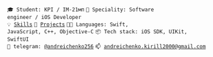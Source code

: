 <code>🎓 Student: KPI / ІМ-21мп</code>
<code>👷 Speciality: Software engineer / iOS Developer</code><br>
<code>💡 [Skills](SKILLS.md)</code>
<code>🧻 [Projects](PROJECTS.md)</code>
<code>🧑‍💻 Languages: Swift, JavaScript, C++, Objective-C</code>
<code>📦 Tech stack: iOS SDK, UIKit, SwiftUI</code><br>
<code>💬 telegram: [@andreichenko256](https://telegram.me/andreichenko256)</code>
<code>📫 [andreichenko.kirill2000@gmail.com](mailto:andreichenko.kirill2000@gmail.com)</code>
